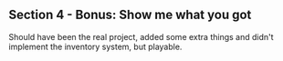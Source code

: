 ## Section 4 - Bonus: Show me what you got

Should have been the real project, added some extra things and didn't implement the inventory system, but playable.
